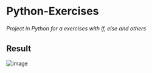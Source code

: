 # Python-Exercises
###### Project in Python for a exercises with if, else and others

## Result 
![image](https://github.com/AmandaDev25/Python-Exercises/assets/138495890/45b9380a-8961-4808-897c-7837797a5daa)

